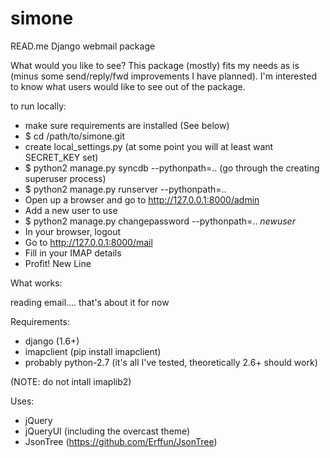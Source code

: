 simone
======

READ.me
Django webmail package

What would you like to see? This package (mostly) fits my needs as is (minus some send/reply/fwd improvements I have planned). I'm interested to know what users would like to see out of the package.

to run locally:
* make sure requirements are installed (See below)
* $ cd /path/to/simone.git
* create local_settings.py (at some point you will at least want SECRET_KEY set)
* $ python2 manage.py syncdb --pythonpath=..
(go through the creating superuser process)
* $ python2 manage.py runserver --pythonpath=..
* Open up a browser and go to http://127.0.0.1:8000/admin
* Add a new user to use
* $ python2 manage.py changepassword --pythonpath=.. *newuser*
* In your browser, logout
* Go to http://127.0.0.1:8000/mail
* Fill in your IMAP details
* Profit!
New Line

What works:

reading email.... that's about it for now

Requirements:
* django (1.6+)
* imapclient (pip install imapclient)
* probably python-2.7 (it's all I've tested, theoretically 2.6+ should work)

(NOTE: do not intall imaplib2)

Uses:
* jQuery
* jQueryUI (including the overcast theme)
* JsonTree (https://github.com/Erffun/JsonTree)

